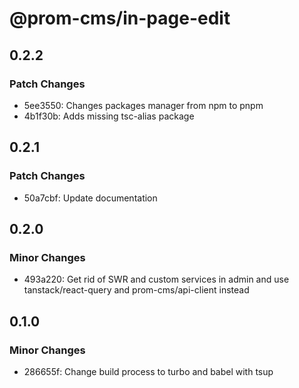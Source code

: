# @prom-cms/in-page-edit

## 0.2.2

### Patch Changes

- 5ee3550: Changes packages manager from npm to pnpm
- 4b1f30b: Adds missing tsc-alias package

## 0.2.1

### Patch Changes

- 50a7cbf: Update documentation

## 0.2.0

### Minor Changes

- 493a220: Get rid of SWR and custom services in admin and use tanstack/react-query and prom-cms/api-client instead

## 0.1.0

### Minor Changes

- 286655f: Change build process to turbo and babel with tsup
